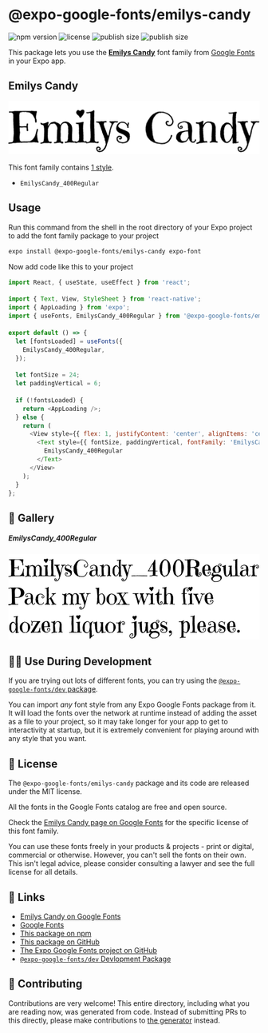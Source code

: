 # @expo-google-fonts/emilys-candy

![npm version](https://flat.badgen.net/npm/v/@expo-google-fonts/emilys-candy)
![license](https://flat.badgen.net/github/license/expo/google-fonts)
![publish size](https://flat.badgen.net/packagephobia/install/@expo-google-fonts/emilys-candy)
![publish size](https://flat.badgen.net/packagephobia/publish/@expo-google-fonts/emilys-candy)

This package lets you use the [**Emilys Candy**](https://fonts.google.com/specimen/Emilys+Candy) font family from [Google Fonts](https://fonts.google.com/) in your Expo app.

## Emilys Candy

![Emilys Candy](./font-family.png)

This font family contains [1 style](#-gallery).

- `EmilysCandy_400Regular`

## Usage

Run this command from the shell in the root directory of your Expo project to add the font family package to your project
```sh
expo install @expo-google-fonts/emilys-candy expo-font
```

Now add code like this to your project
```js
import React, { useState, useEffect } from 'react';

import { Text, View, StyleSheet } from 'react-native';
import { AppLoading } from 'expo';
import { useFonts, EmilysCandy_400Regular } from '@expo-google-fonts/emilys-candy';

export default () => {
  let [fontsLoaded] = useFonts({
    EmilysCandy_400Regular,
  });

  let fontSize = 24;
  let paddingVertical = 6;

  if (!fontsLoaded) {
    return <AppLoading />;
  } else {
    return (
      <View style={{ flex: 1, justifyContent: 'center', alignItems: 'center' }}>
        <Text style={{ fontSize, paddingVertical, fontFamily: 'EmilysCandy_400Regular' }}>
          EmilysCandy_400Regular
        </Text>
      </View>
    );
  }
};

```

## 🔡 Gallery

##### EmilysCandy_400Regular
![EmilysCandy_400Regular](./EmilysCandy_400Regular.ttf.png)


## 👩‍💻 Use During Development

If you are trying out lots of different fonts, you can try using the [`@expo-google-fonts/dev` package](https://github.com/expo/google-fonts/tree/master/font-packages/dev#readme).

You can import *any* font style from any Expo Google Fonts package from it. It will load the fonts
over the network at runtime instead of adding the asset as a file to your project, so it may take longer
for your app to get to interactivity at startup, but it is extremely convenient
for playing around with any style that you want.

## 📖 License

The `@expo-google-fonts/emilys-candy` package and its code are released under the MIT license.

All the fonts in the Google Fonts catalog are free and open source.

Check the [Emilys Candy page on Google Fonts](https://fonts.google.com/specimen/Emilys+Candy) for the specific license of this font family.

You can use these fonts freely in your products & projects - print or digital, commercial or otherwise. However, you can't sell the fonts on their own. This isn't legal advice, please consider consulting a lawyer and see the full license for all details.

## 🔗 Links

- [Emilys Candy on Google Fonts](https://fonts.google.com/specimen/Emilys+Candy)
- [Google Fonts](https://fonts.google.com/)
- [This package on npm](https://www.npmjs.com/package/@expo-google-fonts/emilys-candy)
- [This package on GitHub](https://github.com/expo/google-fonts/tree/master/font-packages/emilys-candy)
- [The Expo Google Fonts project on GitHub](https://github.com/expo/google-fonts)
- [`@expo-google-fonts/dev` Devlopment Package](https://github.com/expo/google-fonts/tree/master/font-packages/dev)

## 🤝 Contributing

Contributions are very welcome! This entire directory, including what you are reading now, was generated from code. Instead of submitting PRs to this directly, please make contributions to [the generator](https://github.com/expo/google-fonts/tree/master/packages/generator) instead.
